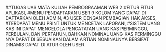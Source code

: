 ##TUGAS UAS MATA KULIAH PEMROGRAAMAN WEB 2
#FITUR FITUR APLIKASI,
#MENU PENDAFTARAN USER 9 KOLOM YANG DAPAT DI DAFTARKAN OLEH ADMIN,
#3 USER DENGAN PEMBAGIAN HAK AKSES,
#TERDAPAT MENU PRINT UNTUK MENCETAK LAPORAN,
#SISTEM UANG KAS INI DAPAT MENGELOLA PENCATATAN UANG KAS PERMINGGU, PERBULAN, DAN PERTAHUN,  BAHKAN NOMINAL UANG KAS PERMINGGU NYA DAPAT DI SESUAIKAN DALAM ARTIAN NOMINALNYA BERSIFAT DINAMIS DAPAT DI ATUR OLEH USER.
